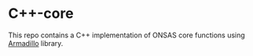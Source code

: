 # C++-core

This repo contains a C++ implementation of ONSAS core functions using [Armadillo](https://arma.sourceforge.net/) library.
